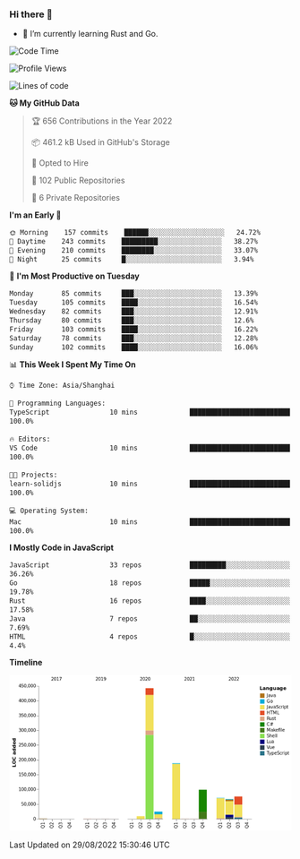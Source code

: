 ### Hi there 👋

- 🌱 I’m currently learning Rust and Go.

<!--START_SECTION:waka-->
![Code Time](http://img.shields.io/badge/Code%20Time-680%20hrs%2033%20mins-blue)

![Profile Views](http://img.shields.io/badge/Profile%20Views-0-blue)

![Lines of code](https://img.shields.io/badge/From%20Hello%20World%20I%27ve%20Written-979%20Thousand%20lines%20of%20code-blue)

**🐱 My GitHub Data** 

> 🏆 656 Contributions in the Year 2022
 > 
> 📦 461.2 kB Used in GitHub's Storage 
 > 
> 💼 Opted to Hire
 > 
> 📜 102 Public Repositories 
 > 
> 🔑 6 Private Repositories  
 > 
**I'm an Early 🐤** 

```text
🌞 Morning    157 commits    ██████░░░░░░░░░░░░░░░░░░░   24.72% 
🌆 Daytime    243 commits    █████████░░░░░░░░░░░░░░░░   38.27% 
🌃 Evening    210 commits    ████████░░░░░░░░░░░░░░░░░   33.07% 
🌙 Night      25 commits     █░░░░░░░░░░░░░░░░░░░░░░░░   3.94%

```
📅 **I'm Most Productive on Tuesday** 

```text
Monday       85 commits     ███░░░░░░░░░░░░░░░░░░░░░░   13.39% 
Tuesday      105 commits    ████░░░░░░░░░░░░░░░░░░░░░   16.54% 
Wednesday    82 commits     ███░░░░░░░░░░░░░░░░░░░░░░   12.91% 
Thursday     80 commits     ███░░░░░░░░░░░░░░░░░░░░░░   12.6% 
Friday       103 commits    ████░░░░░░░░░░░░░░░░░░░░░   16.22% 
Saturday     78 commits     ███░░░░░░░░░░░░░░░░░░░░░░   12.28% 
Sunday       102 commits    ████░░░░░░░░░░░░░░░░░░░░░   16.06%

```


📊 **This Week I Spent My Time On** 

```text
⌚︎ Time Zone: Asia/Shanghai

💬 Programming Languages: 
TypeScript               10 mins             █████████████████████████   100.0%

🔥 Editors: 
VS Code                  10 mins             █████████████████████████   100.0%

🐱‍💻 Projects: 
learn-solidjs            10 mins             █████████████████████████   100.0%

💻 Operating System: 
Mac                      10 mins             █████████████████████████   100.0%

```

**I Mostly Code in JavaScript** 

```text
JavaScript               33 repos            █████████░░░░░░░░░░░░░░░░   36.26% 
Go                       18 repos            █████░░░░░░░░░░░░░░░░░░░░   19.78% 
Rust                     16 repos            ████░░░░░░░░░░░░░░░░░░░░░   17.58% 
Java                     7 repos             ██░░░░░░░░░░░░░░░░░░░░░░░   7.69% 
HTML                     4 repos             █░░░░░░░░░░░░░░░░░░░░░░░░   4.4%

```


**Timeline**

![Chart not found](https://raw.githubusercontent.com/elton/elton/main/charts/bar_graph.png) 


 Last Updated on 29/08/2022 15:30:46 UTC
<!--END_SECTION:waka-->

<!--
**elton/elton** is a ✨ _special_ ✨ repository because its `README.md` (this file) appears on your GitHub profile.

Here are some ideas to get you started:

- 🔭 I’m currently working on ...
- 🌱 I’m currently learning ...
- 👯 I’m looking to collaborate on ...
- 🤔 I’m looking for help with ...
- 💬 Ask me about ...
- 📫 How to reach me: ...
- 😄 Pronouns: ...
- ⚡ Fun fact: ...
-->
